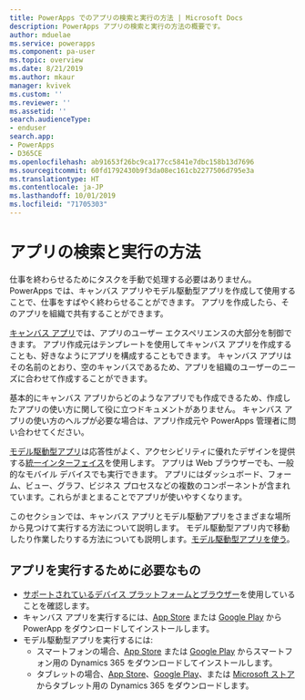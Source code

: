 ```yaml
---
title: PowerApps でのアプリの検索と実行の方法 | Microsoft Docs
description: PowerApps アプリの検索と実行の方法の概要です。
author: mduelae
ms.service: powerapps
ms.component: pa-user
ms.topic: overview
ms.date: 8/21/2019
ms.author: mkaur
manager: kvivek
ms.custom: ''
ms.reviewer: ''
ms.assetid: ''
search.audienceType:
- enduser
search.app:
- PowerApps
- D365CE
ms.openlocfilehash: ab91653f26bc9ca177cc5841e7dbc158b13d7696
ms.sourcegitcommit: 60fd1792430b9f3da08ec161cb2277506d795e3a
ms.translationtype: HT
ms.contentlocale: ja-JP
ms.lasthandoff: 10/01/2019
ms.locfileid: "71705303"
---
```

# <a name="how-do-i-find-and-run-apps"></a>アプリの検索と実行の方法

仕事を終わらせるためにタスクを手動で処理する必要はありません。 PowerApps では、キャンバス アプリやモデル駆動型アプリを作成して使用することで、仕事をすばやく終わらせることができます。 アプリを作成したら、そのアプリを組織で共有することができます。 

[キャンバス アプリ](/powerapps/maker/canvas-apps/getting-started)では、アプリのユーザー エクスペリエンスの大部分を制御できます。 アプリ作成元はテンプレートを使用してキャンバス アプリを作成することも、好きなようにアプリを構成することもできます。 キャンバス アプリはその名前のとおり、空のキャンバスであるため、アプリを組織のユーザーのニーズに合わせて作成することができます。

基本的にキャンバス アプリからどのようなアプリでも作成できるため、作成したアプリの使い方に関して役に立つドキュメントがありません。 キャンバス アプリの使い方のヘルプが必要な場合は、アプリ作成元や PowerApps 管理者に問い合わせてください。

[モデル駆動型アプリ](/powerapps/maker/model-driven-apps/model-driven-app-overview)は応答性がよく、アクセシビリティに優れたデザインを提供する[統一インターフェイス](unified-interface.md)を使用します。 アプリは Web ブラウザーでも、一般的なモバイル デバイスでも実行できます。 アプリにはダッシュボード、フォーム、ビュー、グラフ、ビジネス プロセスなどの複数のコンポーネントが含まれています。これらがまとまることでアプリが使いやすくなります。

このセクションでは、キャンバス アプリとモデル駆動アプリをさまざまな場所から見つけて実行する方法について説明します。 モデル駆動型アプリ内で移動したり作業したりする方法についても説明します。[モデル駆動型アプリを使う](use-model-driven-apps.md)。


## <a name="whats-required-to-run-apps"></a>アプリを実行するために必要なもの
- [サポートされているデバイス プラットフォームとブラウザー](../maker/canvas-apps/limits-and-config.md)を使用していることを確認します。
- キャンバス アプリを実行するには、[App Store](https://itunes.apple.com/app/powerapps/id1047318566?mt=8) または [Google Play](https://play.google.com/store/apps/details?id=com.microsoft.msapps) から PowerApp をダウンロードしてインストールします。
- モデル駆動型アプリを実行するには:
    - スマートフォンの場合、[App Store](https://itunes.apple.com/app/dynamics-crm-for-phones/id1003997947?ls=1&mt=8) または [Google Play](https://play.google.com/store/apps/details?id=com.microsoft.crm.crmphone) からスマートフォン用の Dynamics 365 をダウンロードしてインストールします。 
    - タブレットの場合、[App Store](https://itunes.apple.com/app/microsoft-dynamics-crm/id678800460?mt=8)、[Google Play](https://play.google.com/store/apps/details?id=com.microsoft.crm.crmtablet)、または [Microsoft ストア](https://www.microsoft.com/store/p/microsoft-dynamics-365/9nblggh4rfqp)からタブレット用の Dynamics 365 をダウンロードします。
